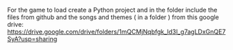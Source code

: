 For the game to load create a Python project and in the folder include the files from github and the songs and themes ( in a folder ) from this google drive: https://drive.google.com/drive/folders/1mQCMjNqbfgk_ld3I_g7agLDxGnQE7SyA?usp=sharing
